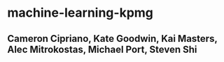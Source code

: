 # machine-learning-kpmg
## Cameron Cipriano, Kate Goodwin, Kai Masters, Alec Mitrokostas, Michael Port, Steven Shi
